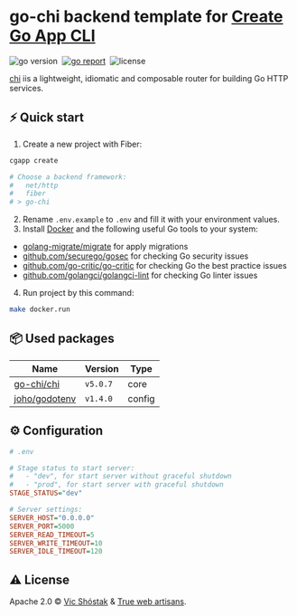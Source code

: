 # go-chi backend template for [Create Go App CLI](https://github.com/create-go-app/cli)

<img src="https://img.shields.io/badge/Go-1.17+-00ADD8?style=for-the-badge&logo=go" alt="go version" />
&nbsp;<a href="https://goreportcard.com/report/github.com/create-go-app/fiber-go-template" target="_blank"><img src="https://img.shields.io/badge/Go_report-A+-success?style=for-the-badge&logo=none" alt="go report" /></a>
&nbsp;<img src="https://img.shields.io/badge/license-Apache_2.0-red?style=for-the-badge&logo=none" alt="license" />

[chi](https://go-chi.io/#/) iis a lightweight, idiomatic and composable router for building Go HTTP services.

## ⚡️ Quick start

1. Create a new project with Fiber:

```bash
cgapp create

# Choose a backend framework:
#   net/http
#   fiber
# > go-chi
```

2. Rename `.env.example` to `.env` and fill it with your environment values.
3. Install [Docker](https://www.docker.com/get-started) and the following useful Go tools to your system:

- [golang-migrate/migrate](https://github.com/golang-migrate/migrate#cli-usage) for apply migrations
- [github.com/securego/gosec](https://github.com/securego/gosec) for checking Go security issues
- [github.com/go-critic/go-critic](https://github.com/go-critic/go-critic) for checking Go the best practice issues
- [github.com/golangci/golangci-lint](https://github.com/golangci/golangci-lint) for checking Go linter issues

4. Run project by this command:

```bash
make docker.run
```

## 📦 Used packages

| Name                                                                  | Version  | Type       |
|-----------------------------------------------------------------------| -------- | ---------- |
| [go-chi/chi](https://github.com/go-chi/chi)                           | `v5.0.7` | core       |
| [joho/godotenv](https://github.com/joho/godotenv)                     | `v1.4.0` | config     |

## ⚙️ Configuration

```ini
# .env

# Stage status to start server:
#   - "dev", for start server without graceful shutdown
#   - "prod", for start server with graceful shutdown
STAGE_STATUS="dev"

# Server settings:
SERVER_HOST="0.0.0.0"
SERVER_PORT=5000
SERVER_READ_TIMEOUT=5
SERVER_WRITE_TIMEOUT=10
SERVER_IDLE_TIMEOUT=120
```

## ⚠️ License

Apache 2.0 &copy; [Vic Shóstak](https://shostak.dev/) & [True web artisans](https://1wa.co/).
